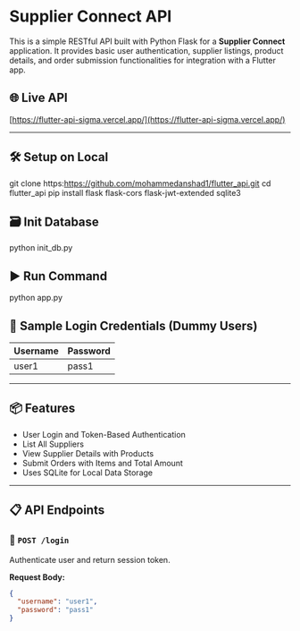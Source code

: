 # Supplier Connect API

This is a simple RESTful API built with Python Flask for a **Supplier Connect** application. It provides basic user authentication, supplier listings, product details, and order submission functionalities for integration with a Flutter app.

## 🌐 Live API

[https://flutter-api-sigma.vercel.app/](https://flutter-api-sigma.vercel.app/)

---

## 🛠️ Setup on Local

git clone https:https://github.com/mohammedanshad1/flutter_api.git
cd flutter_api
pip install flask flask-cors flask-jwt-extended sqlite3

## 🗃️ Init Database

python init_db.py

## ▶️ Run Command

python app.py

## 🔐 Sample Login Credentials (Dummy Users)

| Username | Password |
|----------|----------|
| user1    | pass1    |

---

## 📦 Features

- User Login and Token-Based Authentication
- List All Suppliers
- View Supplier Details with Products
- Submit Orders with Items and Total Amount
- Uses SQLite for Local Data Storage

---

## 📋 API Endpoints

### 🔑 `POST /login`

Authenticate user and return session token.

**Request Body:**
```json
{
  "username": "user1",
  "password": "pass1"
}
